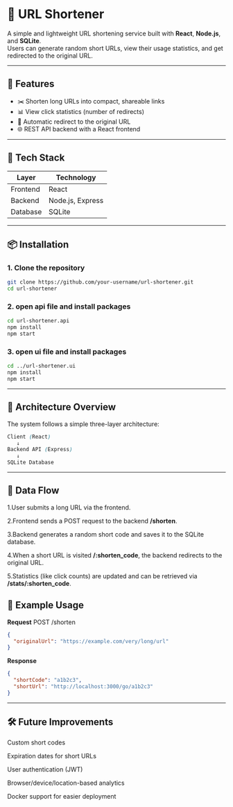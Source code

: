 # 🔗 URL Shortener

A simple and lightweight URL shortening service built with **React**, **Node.js**, and **SQLite**.  
Users can generate random short URLs, view their usage statistics, and get redirected to the original URL.

---

## 🚀 Features

- ✂️ Shorten long URLs into compact, shareable links
- 📊 View click statistics (number of redirects)
- 🔁 Automatic redirect to the original URL
- 🌐 REST API backend with a React frontend

---

## 🧱 Tech Stack

| Layer     | Technology       |
|-----------|------------------|
| Frontend  | React     |
| Backend   | Node.js, Express |
| Database  | SQLite           |

---

## 📦 Installation

### 1. Clone the repository

```bash
git clone https://github.com/your-username/url-shortener.git
cd url-shortener
```
### 2. open api file and install packages
```bash
cd url-shortener.api
npm install
npm start
```
### 3. open ui file and install packages
```bash
cd ../url-shortener.ui
npm install
npm start
```
---

## 🧠 Architecture Overview
The system follows a simple three-layer architecture:
```scss
Client (React)
   ↓
Backend API (Express)
   ↓
SQLite Database
```
---
## 🔗 Data Flow
1.User submits a long URL via the frontend.

2.Frontend sends a POST request to the backend **/shorten**.

3.Backend generates a random short code and saves it to the SQLite database.

4.When a short URL is visited **/:shorten_code**, the backend redirects to the original URL.

5.Statistics (like click counts) are updated and can be retrieved via **/stats/:shorten_code**.

## 🧪 Example Usage
**Request**
POST /shorten
```json
{
  "originalUrl": "https://example.com/very/long/url"
}
```
**Response**
```json
{
  "shortCode": "a1b2c3",
  "shortUrl": "http://localhost:3000/go/a1b2c3"
}
```
---
## 🛠 Future Improvements
 Custom short codes

 Expiration dates for short URLs

 User authentication (JWT)

 Browser/device/location-based analytics

 Docker support for easier deployment
